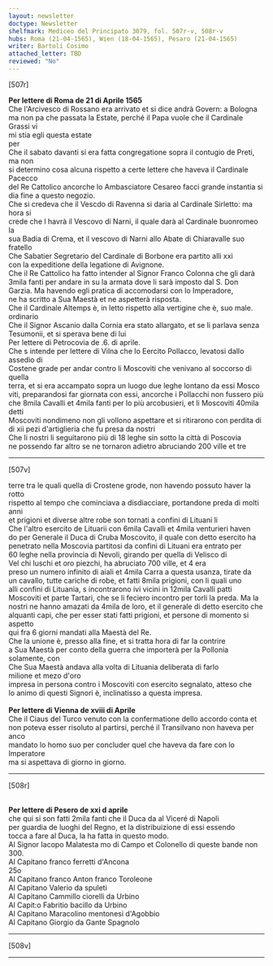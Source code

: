 ```yaml
---
layout: newsletter
doctype: Newsletter
shelfmark: Mediceo del Principato 3079, fol. 507r-v, 508r-v
hubs: Roma (21-04-1565), Wien (18-04-1565), Pesaro (21-04-1565)
writer: Bartoli Cosimo
attached_letter: TBD
reviewed: "No"
---
```


[507r]  
  
  
<strong>Per lettere di Roma de 21 di Aprile 1565</strong>  
Che l'Arcivesco di Rossano era arrivato et si dice andrà Govern: a Bologna  
ma non pa che passata la Estate, perché il Papa vuole che il Cardinale Grassi vi  
mi stia egli questa estate  
per  
Che il sabato davanti si era fatta congregatione sopra il contugio de Preti, ma non  
si determino cosa alcuna rispetto a certe lettere che haveva il Cardinale Pacecco  
del Re Cattolico ancorche lo Ambasciatore Cesareo facci grande instantia si dia fine a questo negozio.  
Che si credeva che il Vescdo di Ravenna si daria al Cardinale Sirletto: ma hora si  
crede che l havrà il Vescovo di Narni, il quale darà al Cardinale buonromeo la  
sua Badia di Crema, et il vescovo di Narni allo Abate di Chiaravalle suo fratello  
Che Sabatier Segretario del Cardinale di Borbone era partito alli xxi  
con la expeditione della legatione di Avignone.  
Che il Re Cattolico ha fatto intender al Signor Franco Colonna che gli darà  
3mila fanti per andare in su la armata dove li sarà imposto dal S. Don  
Garzia. Ma havendo egli pratica di accomodarsi con lo Imperadore,  
ne ha scritto a Sua Maestà et ne aspetterà risposta.  
Che il Cardinale Altemps è, in letto rispetto alla vertigine che è, suo male.  
ordinario  
Che il Signor Ascanio dalla Cornia era stato allargato, et se li parlava senza  
Tesumonii, et si sperava bene di lui  
Per lettere di Petrocovia de .6. di aprile.  
Che s intende per lettere di Vilna che lo Eercito Pollacco, levatosi dallo assedio di  
Costene grade per andar contro li Moscoviti che venivano al soccorso di quella  
terra, et si era accampato sopra un luogo due leghe lontano da essi Mosco  
viti, preparandosi far giornata con essi, ancorche i Pollacchi non fussero più  
che 8mila Cavalli et 4mila fanti per lo più arcobusieri, et li Moscoviti 40mila detti  
Moscoviti nondimeno non gli vollono aspettare et si ritirarono con perdita di  
di xii pezi d'artiglieria che fu presa da nostri  
Che li nostri li seguitarono più di 18 leghe sin sotto la città di Poscovia  
ne possendo far altro se ne tornaron adietro abruciando 200 ville et tre  
  
---  

[507v]  
  
  
terre tra le quali quella di Crostene grode, non havendo possuto haver la rotto  
rispetto al tempo che cominciava a disdiacciare, portandone preda di molti anni  
et prigioni et diverse altre robe son tornati a confini di Lituani li  
Che l'altro esercito de Lituarii con 6mila Cavalli et 4mila venturieri haven  
do per Generale il Duca di Cruba Moscovito, il quale con detto esercito ha  
penetrato nella Moscovia partitosi da confini di Lituani era entrato per  
60 leghe nella provincia di Nevoli, girando per quella di Velisco di  
Vel chi luschi et oro piezchi, ha abruciato 700 ville, et 4 era  
preso un numero infinito di aiali et 4mila Carra a questa usanza, tirate da  
un cavallo, tutte cariche di robe, et fatti 8mila prigioni, con li quali uno  
alli confini di Lituania, s incontrarono ivi vicini in 12mila Cavalli patti  
Moscoviti et parte Tartari, che se li feciero incontro per torli la preda. Ma la  
nostri ne hanno amazati da 4mila de loro, et il generale di detto esercito che  
alquanti capi, che per esser stati fatti prigioni, et persone di momento si aspetto  
qui fra 6 giorni mandati alla Maestà del Re.  
Che la unione è, presso alla fine, et si tratta hora di far la contrire  
a Sua Maestà per conto della guerra che importerà per la Pollonia solamente, con  
Che Sua Maestà andava alla volta di Lituania deliberata di farlo  
milione et mezo d'oro  
impresa in persona contro i Moscoviti con esercito segnalato, atteso che  
lo animo di questi Signori è, inclinatisso a questa impresa.  
<br/><strong>Per lettere di Vienna de xviii di Aprile</strong>  
Che il Ciaus del Turco venuto con la confermatione dello accordo conta et  
non poteva esser risoluto al partirsi, perché il Transilvano non haveva per anco  
mandato lo homo suo per concluder quel che haveva da fare con lo Imperatore  
ma si aspettava di giorno in giorno.  
  
---  

[508r]  
  
  
<br/><strong>Per lettere di Pesero de xxi d aprile</strong>  
che qui si son fatti 2mila fanti che il Duca da al Viceré di Napoli  
per guardia de luoghi del Regno, et la distribuizione di essi essendo  
tocca a fare al Duca, la ha fatta in questo modo.  
Al Signor Iacopo Malatesta mo di Campo et Colonello di queste bande non 300.  
Al Capitano franco ferretti d'Ancona  
25o  
Al Capitano franco Anton franco Toroleone  
Al Capitano Valerio da spuleti  
Al Capitano Cammillo ciorelli da Urbino  
Al Capit:o Fabritio bacillo da Urbino  
Al Capitano Maracolino mentonesi d'Agobbio  
Al Capitano Giorgio da Gante Spagnolo  
  
---  

[508v]  
  
  
  
---  

